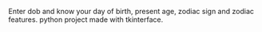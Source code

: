 Enter dob and know your day of birth, present age, zodiac sign and zodiac features. 
python project made with tkinterface.
